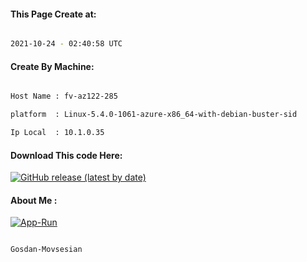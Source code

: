 
   
#### This Page Create at:

```bash

2021-10-24 - 02:40:58 UTC

```

#### Create By Machine:

```bash

Host Name : fv-az122-285

platform  : Linux-5.4.0-1061-azure-x86_64-with-debian-buster-sid

Ip Local  : 10.1.0.35

```
#### Download This code Here:

[![GitHub release (latest by date)](https://img.shields.io/github/v/release/Gosdan-Movsesian/Gosdan?style=for-the-badge&label=Download)](https://github.com/Gosdan-Movsesian/Gosdan/releases) 

</p> 

#### About Me :

[![App-Run](https://github.com/Gosdan-Movsesian/Gosdan/actions/workflows/App-Run.yml/badge.svg)](https://github.com/Gosdan-Movsesian/Gosdan/actions/workflows/App-Run.yml)

```bash

Gosdan-Movsesian

```

